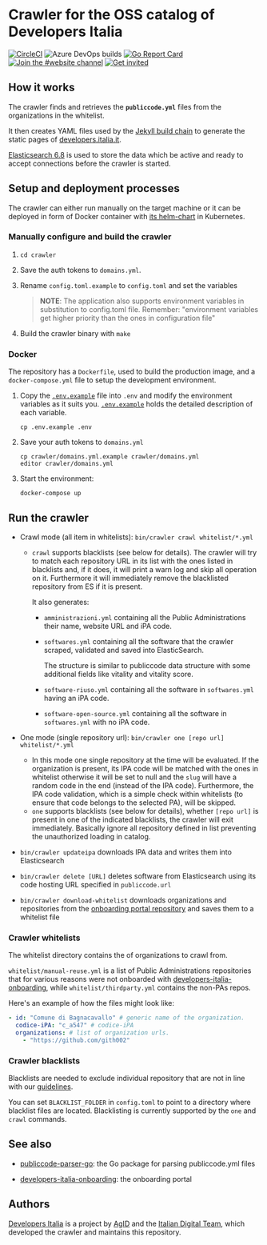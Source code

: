 # Crawler for the OSS catalog of Developers Italia

[![CircleCI](https://circleci.com/gh/italia/developers-italia-backend/tree/master.svg?style=shield)](https://circleci.com/gh/italia/developers-italia-backend/tree/master)
![Azure DevOps builds](https://img.shields.io/azure-devops/build/itdtd/f32f3f44-a381-4a48-989c-63298e422b1d/4?label=Azure%20Pipelines&logo=azure-devops)
[![Go Report Card](https://goreportcard.com/badge/github.com/italia/developers-italia-backend)](https://goreportcard.com/report/github.com/italia/developers-italia-backend)
[![Join the #website channel](https://img.shields.io/badge/Slack%20channel-%23website-blue.svg?logo=slack)](https://developersitalia.slack.com/messages/C9R26QMT6)
[![Get invited](https://slack.developers.italia.it/badge.svg)](https://slack.developers.italia.it/)

## How it works

The crawler finds and retrieves the **`publiccode.yml`** files from the
organizations in the whitelist.

It then creates YAML files used by the
[Jekyll build chain](https://github.com/italia/developers.italia.it)
to generate the static pages of [developers.italia.it](https://developers.italia.it/).

[Elasticsearch 6.8](https://www.elastic.co/products/elasticsearch) is used to store
the data which be active and ready to accept connections before the crawler is started.

## Setup and deployment processes

The crawler can either run manually on the target machine or it can be deployed
in form of Docker container with
[its helm-chart](https://github.com/teamdigitale/devita-infra-kubernetes) in Kubernetes.

### Manually configure and build the crawler

1. `cd crawler`

2. Save the auth tokens to `domains.yml`.

3. Rename `config.toml.example` to `config.toml` and set the variables

   > **NOTE**: The application also supports environment variables in substitution
   > to config.toml file. Remember: "environment variables get higher priority than
   > the ones in configuration file"

4. Build the crawler binary with `make`

### Docker

The repository has a `Dockerfile`, used to build the production image,
and a `docker-compose.yml` file to setup the development environment.

1. Copy the [`.env.example`](.env.example) file into `.env` and modify the
   environment variables as it suits you.
   [`.env.example`](.env.example) holds the detailed description of each variable.

   ```shell
   cp .env.example .env
   ```

2. Save your auth tokens to `domains.yml`

   ```shell
   cp crawler/domains.yml.example crawler/domains.yml
   editor crawler/domains.yml
   ```

3. Start the environment:

   ```shell
   docker-compose up

## Run the crawler

* Crawl mode (all item in whitelists): `bin/crawler crawl whitelist/*.yml`
  * `crawl` supports blacklists (see below for details). The crawler will try to
    match each repository URL in its list with the ones listed in blacklists and,
    if it does, it will print a warn log and skip all operation on it.
    Furthermore it will immediately remove the blacklisted repository from ES if
    it is present.

    It also generates:
    * `amministrazioni.yml` containing all the Public Administrations their
      name, website URL and iPA code.

    * `softwares.yml` containing all the software that the crawler scraped,
      validated and saved into ElasticSearch.

      The structure is similar to publiccode data structure with some additional
      fields like vitality and vitality score.

    * `software-riuso.yml` containing all the software in `softwares.yml`
       having an iPA code.

    * `software-open-source.yml` containing all the software in `softwares.yml`
      with no iPA code.

* One mode (single repository url): `bin/crawler one [repo url] whitelist/*.yml`
  * In this mode one single repository at the time will be evaluated. If the
    organization is present, its IPA code will be matched with the ones in
    whitelist otherwise it will be set to null and the `slug` will have a random
    code in the end (instead of the IPA code). Furthermore, the IPA code
    validation, which is a simple check within whitelists (to ensure that code
    belongs to the selected PA), will be skipped.
  * `one` supports blacklists (see below for details), whether `[repo url]` is
    present in one of the indicated blacklists, the crawler will exit immediately.
    Basically ignore all repository defined in list preventing the unauthorized
    loading in catalog.

* `bin/crawler updateipa` downloads IPA data and writes them into Elasticsearch

* `bin/crawler delete [URL]` deletes software from Elasticsearch using its code
   hosting URL specified in `publiccode.url`

* `bin/crawler download-whitelist` downloads organizations and repositories from
  the [onboarding portal repository](https://github.com/italia/developers-italia-onboarding)
  and saves them to a whitelist file

### Crawler whitelists

The whitelist directory contains the of organizations to crawl from.

`whitelist/manual-reuse.yml` is a list of Public Administrations repositories
that for various reasons were not onboarded with
[developers-italia-onboarding](https://github.com/italia/developers-italia-onboarding),
while `whitelist/thirdparty.yml` contains the non-PAs repos.

Here's an example of how the files might look like:

```yaml
- id: "Comune di Bagnacavallo" # generic name of the organization.
  codice-iPA: "c_a547" # codice-iPA
  organizations: # list of organization urls.
    - "https://github.com/gith002"
```

### Crawler blacklists

Blacklists are needed to exclude individual repository that are not in line with
our
[guidelines](https://docs.italia.it/italia/developers-italia/policy-inserimento-catalogo-docs/it/stabile/approvazione-del-software-a-catalogo.html).

You can set `BLACKLIST_FOLDER` in `config.toml` to point to a directory
where blacklist files are located.
Blacklisting is currently supported by the `one` and `crawl` commands.

## See also

* [publiccode-parser-go](https://github.com/italia/publiccode-parser-go): the Go
  package for parsing publiccode.yml files

* [developers-italia-onboarding](https://github.com/italia/developers-italia-onboarding):
  the onboarding portal

## Authors

[Developers Italia](https://developers.italia.it) is a project by
[AgID](https://www.agid.gov.it/) and the
[Italian Digital Team](https://teamdigitale.governo.it/), which developed the
crawler and maintains this repository.
